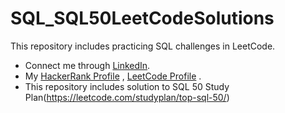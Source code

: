 # SQL_SQL50LeetCodeSolutions
This repository includes practicing SQL challenges in LeetCode.
- Connect me through [LinkedIn](https://www.linkedin.com/in/ariya-vijayan-3b170310a/).
- My [HackerRank Profile](https://www.hackerrank.com/profile/ariyavijayan) , [LeetCode Profile](https://leetcode.com/u/AriyaVijayan/) .
- This repository includes solution to SQL 50 Study Plan(https://leetcode.com/studyplan/top-sql-50/)

